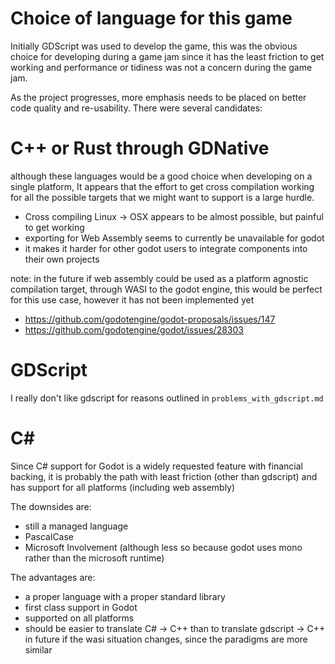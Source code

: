 
# Choice of language for this game #
Initially GDScript was used to develop the game, this was the obvious choice for developing during a game jam since it has the least friction to get working and performance or tidiness was not a concern during the game jam.

As the project progresses, more emphasis needs to be placed on better code quality and re-usability.
There were several candidates:

# C++ or Rust through GDNative #
although these languages would be a good choice when developing on a single platform, It appears that the effort to get cross compilation working for all the possible targets that we might want to support is a large hurdle.

- Cross compiling Linux -> OSX appears to be almost possible, but painful to get working
- exporting for Web Assembly seems to currently be unavailable for godot
- it makes it harder for other godot users to integrate components into their own projects

note: in the future if web assembly could be used as a platform agnostic compilation target, through WASI to the godot engine, this would be perfect for this use case, however it has not been implemented yet
- <https://github.com/godotengine/godot-proposals/issues/147>
- <https://github.com/godotengine/godot/issues/28303>


# GDScript #
I really don't like gdscript for reasons outlined in `problems_with_gdscript.md`

# C# #
Since C# support for Godot is a widely requested feature with financial backing, it is probably the path with least friction (other than gdscript) and has support for all platforms (including web assembly)

The downsides are:
- still a managed language
- PascalCase
- Microsoft Involvement (although less so because godot uses mono rather than the microsoft runtime)

The advantages are:
- a proper language with a proper standard library
- first class support in Godot
- supported on all platforms
- should be easier to translate C# -> C++ than to translate gdscript -> C++ in future if the wasi situation changes, since the paradigms are more similar

